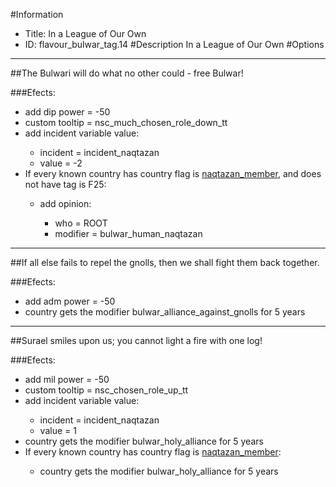 #Information
 - Title: In a League of Our Own
 - ID: flavour_bulwar_tag.14
#Description
In a League of Our Own
#Options

___
##The Bulwari will do what no other could - free Bulwar!

###Efects:<ul><li>add dip power = -50</li><li>custom tooltip = nsc_much_chosen_role_down_tt</li><li>add incident variable value:</li><ul><li>incident = incident_naqtazan</li><li>value = -2</li></ul><li>If every known country has country flag is [naqtazan_member](../flags/naqtazan_member.md), and does not have tag is F25:</li><ul><li>add opinion:</li><ul><li>who = ROOT</li><li>modifier = bulwar_human_naqtazan</li></ul></ul></ul>

___
##If all else fails to repel the gnolls, then we shall fight them back together.

###Efects:<ul><li>add adm power = -50</li><li>country gets the modifier bulwar_alliance_against_gnolls for 5 years</li></ul>

___
##Surael smiles upon us; you cannot light a fire with one log!

###Efects:<ul><li>add mil power = -50</li><li>custom tooltip = nsc_chosen_role_up_tt</li><li>add incident variable value:</li><ul><li>incident = incident_naqtazan</li><li>value = 1</li></ul><li>country gets the modifier bulwar_holy_alliance for 5 years</li><li>If every known country has country flag is [naqtazan_member](../flags/naqtazan_member.md):</li><ul><li>country gets the modifier bulwar_holy_alliance for 5 years</li></ul></ul>
